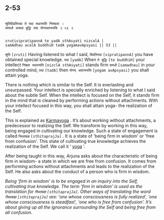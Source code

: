 ## 2-53


```shloka-sa

श्रुतिविप्रतिपन्ना ते यदा स्थास्यति निश्चला ।
समाधौ अचला बुद्धिः तदा योगमवाप्स्यसि ॥ ५३ ॥

```
```shloka-sa-hk

zrutivipratipannA te yadA sthAsyati nizcalA |
samAdhau acalA buddhiH tadA yogamavApsyasi || 53 ||

```
`श्रुति` `[zruti]` Having listened to what I said, `विप्रतिपन्ना` `[vipratipannA]` you have obtained special knowledge. `यदा` `[yadA]` When `ते बुद्धिः` `[te buddhiH]` your intellect `निश्च्ला स्थास्यति` `[nizclA sthAsyati]` stands firm `समधौ` `[samadhau]` in your controlled mind, `तदा` `[tadA]` then `योगम् अवाप्स्यसि` `[yogam avApsyasi]` you shall attain yoga.

There is nothing which is similar to the Self. It is everlasting and unsurpassed. Your intellect is specially enriched by listening to what I said about the subtle Self. When the intellect is focused on the Self, it stands firm in the mind that is cleaned by performing actions without attachments. With your intellect focused in this way, you shall attain yoga- the realization of the Self.

This is explained as 
[Karmayoga](2-40.md#karmayoga)
. It’s about working without attachments, a predecessor to realizing the Self. We transform by working in this way, being engaged in cultivating our knowledge. Such a state of engagement is called 
`स्थितप्रज्ञ` `[sthitaprajJa]`
. It is a state of 'being firm in wisdom' or 'free from confusion'. This state of cultivating true knowledge achieves the realization of the Self. We call it ‘
[yoga](6-20_to_6-23.md#yoga_state_of_being)
’.

After being taught in this way, Arjuna asks about the characteristic of being firm in wisdom- a state in which we are free from confusion. It comes from performing actions without attachments and leads to the realization of the Self. He also asks about the conduct of a person who is firm in wisdom.

<a name='sthitaprajna_xlat'></a>
_Being 'firm in wisdom' is to be engaged in an inquiry into the Self, cultivating true knowledge. The term 'firm in wisdom' is used as the translation for 
`स्थितप्रज्ञ` `[sthitaprajJa]`.
Other ways of translating the word 
`स्थितप्रज्ञ` `[sthitaprajJa]`
 are: 'one whose consciousness is fully realized', 'one whose consciousness is steadfast', 'one who is free from confusion'. It’s about giving up all the ignorance surrounding the Self and being free from all confusion._


